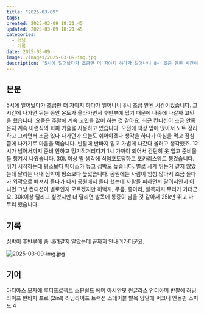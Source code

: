 ```yaml
---
title: "2025-03-09"
tags:
created: 2025-03-09 18:21:45
updated: 2025-03-09 18:21:45
categories:
  - 러닝
  - 기록
date: 2025-03-09
image: /images/2025-03-09-img.jpg
description: "5시에 일어났다가 조금만 더 자야지 하다가 일어나니 8시 조금 안된 시간이었습니다. 그 시간에 나가면 뛰는 동안 온도가 올라가면서 후반부에 덥기 때문에 나중에 나갈까 고민을 했습니다. 요즘은 주말에 계속 고민을 많이 하는 것 같아요. 최근 컨디션이 조금 안좋은지 계속 이런식의 회피 기술"
---
```


## 본문

5시에 일어났다가 조금만 더 자야지 하다가 일어나니 8시 조금 안된 시간이었습니다. 그 시간에 나가면 뛰는 동안 온도가 올라가면서 후반부에 덥기 때문에 나중에 나갈까 고민을 했습니다. 요즘은 주말에 계속 고민을 많이 하는 것 같아요. 최근 컨디션이 조금 안좋은지 계속 이런식의 회피 기술을 사용하고 있습니다.
오전에 책상 앞에 앉아서 노트 정리하고 그러면서 조금 있다 나가던가 오늘도 쉬어야겠다 생각을 하다가 아침을 먹고 점심 쯤에 나가기로 마음을 먹습니다. 반팔에 반바지 입고 가볍게 나갔다 올려고 생각했죠.
12시가 넘어서까지 준비 안하고 밍기적거리다가 1시 가까이 되어서 간단히 옷 입고 준비물들 챙겨서 나왔습니다. 30k 이상 뛸 생각에 식염포도당하고 포카리스웨트 챙겼습니다.
뛰기 시작하는데 평소보다 페이스가 높고 심박도 높습니다. 별로 세게 뛰는거 같지 않았는데 달리는 내내 심박이 평소보다 높았습니다.
공원에는 사람이 엄청 많아서 조금 돌다가 외곽으로 빠져서 돌다가 다시 공원에서 돌다 했는데 사람들 피하면서 달려서인지 아니면 그냥 컨디션이 별로인지 모르겠지만 허벅지, 무릎, 종아리, 발목까지 무리가 가더군요. 30k이상 달리고 싶었지만 더 달리면 발목에 통증이 남을 것 같아서 25k만 뛰고 마무리 했습니다.

## 기록

심박이 후반부에 좀 내려갈지 알았는데 끝까지 안내려가더군요.

 
 ![2025-03-09-img.jpg](/images/2025-03-09-img.jpg)
 
 

## 기어

아디아스 모자에 루디프로젝트 스핀쉴드 에어 아시안핏 썬글라스
언더아머 반팔에 러닝라이프 반바지 프로 (2in1)
러닝라이프 트랙션 스테이블 발목 양말에 써코니 엔돌핀 스피드 4

